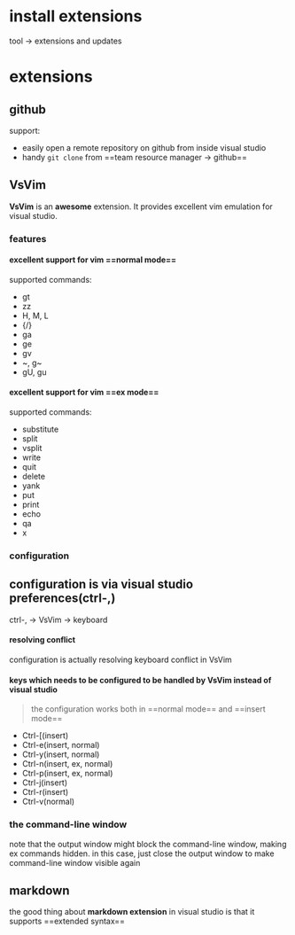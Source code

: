 # install extensions
tool -> extensions and updates


# extensions

## github
support:
- easily open a remote repository on github from inside visual studio
- handy `git clone` from ==team resource manager -> github==

## VsVim
**VsVim** is an **awesome** extension.
It provides excellent vim emulation for visual studio.
### features
#### excellent support for vim ==normal mode==
supported commands:
- gt
- zz
- H, M, L
- {/}
- ga
- ge
- gv
- ~, g~
- gU, gu
#### excellent support for vim ==ex mode==
supported commands:
- substitute
- split
- vsplit
- write
- quit
- delete
- yank
- put
- print
- echo
- qa
- x
### configuration
configuration is via visual studio preferences(**ctrl-,**) 
---
ctrl-, -> VsVim -> keyboard
#### resolving conflict
configuration is actually resolving keyboard conflict in VsVim
#### keys which needs to be configured to be handled by VsVim instead of visual studio
> the configuration works both in ==normal mode== and ==insert mode==
+ Ctrl-[(insert)
+ Ctrl-e(insert, normal)
+ Ctrl-y(insert, normal)
+ Ctrl-n(insert, ex, normal)
+ Ctrl-p(insert, ex, normal)
+ Ctrl-j(insert)
+ Ctrl-r(insert)
+ Ctrl-v(normal)
### the command-line window
note that the output window might block the command-line window, making ex commands
hidden. in this case, just close the output window to make command-line window visible
again

## markdown
the good thing about **markdown extension** in visual studio is that it supports ==extended syntax==